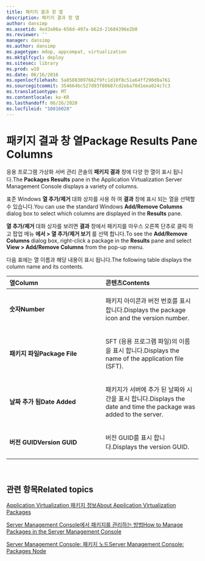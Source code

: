 ```yaml
---
title: 패키지 결과 창 열
description: 패키지 결과 창 열
author: dansimp
ms.assetid: 4ed3a06a-656d-497a-b62d-21684396e2b0
ms.reviewer: ''
manager: dansimp
ms.author: dansimp
ms.pagetype: mdop, appcompat, virtualization
ms.mktglfcycl: deploy
ms.sitesec: library
ms.prod: w10
ms.date: 06/16/2016
ms.openlocfilehash: 5a85883097662f9fc1d10f8c51a64ff290d8a761
ms.sourcegitcommit: 354664bc527d93f80687cd2eba70d1eea024c7c3
ms.translationtype: MT
ms.contentlocale: ko-KR
ms.lasthandoff: 06/26/2020
ms.locfileid: "10816028"
---
```

# <span data-ttu-id="75664-103">패키지 결과 창 열</span><span class="sxs-lookup"><span data-stu-id="75664-103">Package Results Pane Columns</span></span>


<span data-ttu-id="75664-104">응용 프로그램 가상화 서버 관리 콘솔의 **패키지 결과** 창에 다양 한 열이 표시 됩니다.</span><span class="sxs-lookup"><span data-stu-id="75664-104">The **Packages Results** pane in the Application Virtualization Server Management Console displays a variety of columns.</span></span>

<span data-ttu-id="75664-105">표준 Windows **열 추가/제거** 대화 상자를 사용 하 여 **결과** 창에 표시 되는 열을 선택할 수 있습니다.</span><span class="sxs-lookup"><span data-stu-id="75664-105">You can use the standard Windows **Add/Remove Columns** dialog box to select which columns are displayed in the **Results** pane.</span></span>

<span data-ttu-id="75664-106">**열 추가/제거** 대화 상자를 보려면 **결과** 창에서 패키지를 마우스 오른쪽 단추로 클릭 하 고 팝업 메뉴 **에서 &gt; 열 추가/제거 보기** 를 선택 합니다.</span><span class="sxs-lookup"><span data-stu-id="75664-106">To see the **Add/Remove Columns** dialog box, right-click a package in the **Results** pane and select **View &gt; Add/Remove Columns** from the pop-up menu.</span></span>

<span data-ttu-id="75664-107">다음 표에는 열 이름과 해당 내용이 표시 됩니다.</span><span class="sxs-lookup"><span data-stu-id="75664-107">The following table displays the column name and its contents.</span></span>

<table>
<colgroup>
<col width="50%" />
<col width="50%" />
</colgroup>
<thead>
<tr class="header">
<th align="left"><span data-ttu-id="75664-108">열</span><span class="sxs-lookup"><span data-stu-id="75664-108">Column</span></span></th>
<th align="left"><span data-ttu-id="75664-109">콘텐츠</span><span class="sxs-lookup"><span data-stu-id="75664-109">Contents</span></span></th>
</tr>
</thead>
<tbody>
<tr class="odd">
<td align="left"><p><strong><span data-ttu-id="75664-110">숫자</span><span class="sxs-lookup"><span data-stu-id="75664-110">Number</span></span></strong></p></td>
<td align="left"><p><span data-ttu-id="75664-111">패키지 아이콘과 버전 번호를 표시 합니다.</span><span class="sxs-lookup"><span data-stu-id="75664-111">Displays the package icon and the version number.</span></span></p></td>
</tr>
<tr class="even">
<td align="left"><p><strong><span data-ttu-id="75664-112">패키지 파일</span><span class="sxs-lookup"><span data-stu-id="75664-112">Package File</span></span></strong></p></td>
<td align="left"><p><span data-ttu-id="75664-113">SFT (응용 프로그램 파일)의 이름을 표시 합니다.</span><span class="sxs-lookup"><span data-stu-id="75664-113">Displays the name of the application file (SFT).</span></span></p></td>
</tr>
<tr class="odd">
<td align="left"><p><strong><span data-ttu-id="75664-114">날짜 추가 됨</span><span class="sxs-lookup"><span data-stu-id="75664-114">Date Added</span></span></strong></p></td>
<td align="left"><p><span data-ttu-id="75664-115">패키지가 서버에 추가 된 날짜와 시간을 표시 합니다.</span><span class="sxs-lookup"><span data-stu-id="75664-115">Displays the date and time the package was added to the server.</span></span></p></td>
</tr>
<tr class="even">
<td align="left"><p><strong><span data-ttu-id="75664-116">버전 GUID</span><span class="sxs-lookup"><span data-stu-id="75664-116">Version GUID</span></span></strong></p></td>
<td align="left"><p><span data-ttu-id="75664-117">버전 GUID를 표시 합니다.</span><span class="sxs-lookup"><span data-stu-id="75664-117">Displays the version GUID.</span></span></p></td>
</tr>
</tbody>
</table>

 

## <span data-ttu-id="75664-118">관련 항목</span><span class="sxs-lookup"><span data-stu-id="75664-118">Related topics</span></span>


[<span data-ttu-id="75664-119">Application Virtualization 패키지 정보</span><span class="sxs-lookup"><span data-stu-id="75664-119">About Application Virtualization Packages</span></span>](about-application-virtualization-packages.md)

[<span data-ttu-id="75664-120">Server Management Console에서 패키지를 관리하는 방법</span><span class="sxs-lookup"><span data-stu-id="75664-120">How to Manage Packages in the Server Management Console</span></span>](how-to-manage-packages-in-the-server-management-console.md)

[<span data-ttu-id="75664-121">Server Management Console: 패키지 노드</span><span class="sxs-lookup"><span data-stu-id="75664-121">Server Management Console: Packages Node</span></span>](server-management-console-packages-node.md)

 

 





